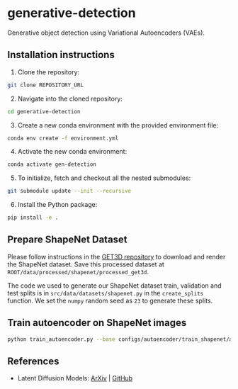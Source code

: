 # generative-detection
Generative object detection using Variational Autoencoders (VAEs).

## Installation instructions

1. Clone the repository:
```bash
git clone REPOSITORY_URL
```
2. Navigate into the cloned repository:
```bash
cd generative-detection
```
3. Create a new conda environment with the provided environment file:
```bash
conda env create -f environment.yml
```
4. Activate the new conda environment:
```bash
conda activate gen-detection
```

5. To initialize, fetch and checkout all the nested submodules:
```bash
git submodule update --init --recursive
```

6. Install the Python package:
```bash
pip install -e .
```

## Prepare ShapeNet Dataset
Please follow instructions in the [GET3D repository](https://github.com/nv-tlabs/GET3D/blob/master/render_shapenet_data/README.md) to download and render the ShapeNet dataset. Save this processed dataset at `ROOT/data/processed/shapenet/processed_get3d`.

The code we used to generate our ShapeNet dataset train, validation and test splits is in `src/data/datasets/shapenet.py` in the `create_splits` function. We set the `numpy` random seed as `23` to generate these splits.

## Train autoencoder on ShapeNet images
```bash
python train_autoencoder.py --base configs/autoencoder/train_shapenet/autoencoder_kl_8x8x64.yaml -t --gpus 0
```

## References
- Latent Diffusion Models: [ArXiv](https://arxiv.org/abs/2112.10752) | [GitHub](https://github.com/CompVis/latent-diffusion)